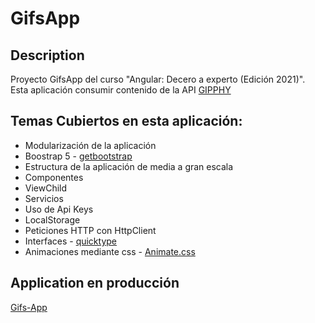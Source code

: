 # GifsApp

## Description

Proyecto GifsApp del curso "Angular: Decero a experto (Edición 2021)".  
Esta aplicación consumir contenido de la API [GIPPHY](https://developers.giphy.com)

## Temas Cubiertos en esta aplicación:
* Modularización de la aplicación
* Boostrap 5 - [getbootstrap](https://getbootstrap.com/)
* Estructura de la aplicación de media a gran escala
* Componentes
* ViewChild
* Servicios
* Uso de Api Keys
* LocalStorage
* Peticiones HTTP con HttpClient
* Interfaces - [quicktype](https://quicktype.io/)
* Animaciones mediante css - [Animate.css](https://animate.style/)

## Application en producción
[Gifs-App](https://gifs-app-gabriel.netlify.app/)

